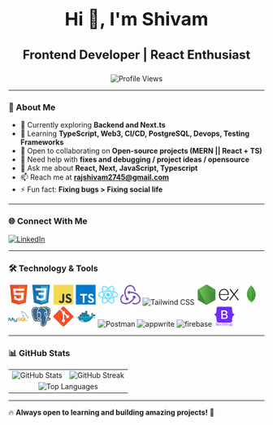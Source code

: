<h1 align="center" style="font-size: 36px;">Hi 👋, I'm Shivam </h1>
<h3 align="center" style="font-size: 24px;">Frontend Developer | React Enthusiast</h3>


<p align="center">
  <img src="https://komarev.com/ghpvc/?username=shivambishtt&label=Profile%20views&color=0e75b6&style=flat" alt="Profile Views" />
</p>

---

### 🚀 About Me
- 🔭 Currently exploring **Backend and Next.ts**  
- 🌱 Learning **TypeScript, Web3, CI/CD, PostgreSQL, Devops, Testing Frameworks**  
- 👯 Open to collaborating on **Open-source projects (MERN || React + TS)**  
- 🤝 Need help with **fixes and debugging / project ideas / opensource**  
- 💬 Ask me about **React, Next, JavaScript, Typescript**  
- 📫 Reach me at **rajshivam2745@gmail.com**  
- ⚡ Fun fact: **Fixing bugs > Fixing social life**

---

### 🌐 Connect With Me  
<p align="left">
  <a href="https://linkedin.com/in/shivambishtt" target="_blank">
    <img src="https://img.shields.io/badge/LinkedIn-%230077B5.svg?style=for-the-badge&logo=linkedin&logoColor=white" alt="LinkedIn" />
  </a>
</p>

---

### 🛠️ Technology & Tools  
<p align="left">
  <img src="https://raw.githubusercontent.com/devicons/devicon/master/icons/html5/html5-original.svg" alt="HTML5" width="40" height="40"/> 
  <img src="https://raw.githubusercontent.com/devicons/devicon/master/icons/css3/css3-original.svg" alt="CSS3" width="40" height="40"/>
  <img src="https://raw.githubusercontent.com/devicons/devicon/master/icons/javascript/javascript-original.svg" alt="JavaScript" width="40" height="40"/>
  <img src="https://raw.githubusercontent.com/devicons/devicon/master/icons/typescript/typescript-original.svg" alt="TypeScript" width="40" height="40"/>
  <img src="https://raw.githubusercontent.com/devicons/devicon/master/icons/react/react-original.svg" alt="React.js" width="40" height="40"/>
  <img src="https://raw.githubusercontent.com/devicons/devicon/master/icons/redux/redux-original.svg" alt="Redux" width="40" height="40"/>
  <img src="https://www.vectorlogo.zone/logos/tailwindcss/tailwindcss-icon.svg" alt="Tailwind CSS" width="40" height="40"/>
  <img src="https://raw.githubusercontent.com/devicons/devicon/master/icons/nodejs/nodejs-original.svg" alt="Node.js" width="40" height="40"/>
  <img src="https://raw.githubusercontent.com/devicons/devicon/master/icons/express/express-original.svg" alt="Express.js" width="40" height="40"/>
  <img src="https://raw.githubusercontent.com/devicons/devicon/master/icons/mongodb/mongodb-original.svg" alt="MongoDB" width="40" height="40"/>
   <img src="https://raw.githubusercontent.com/devicons/devicon/master/icons/mysql/mysql-original-wordmark.svg" alt="mysql" width="40" height="40"/> 
  <img src="https://raw.githubusercontent.com/devicons/devicon/master/icons/postgresql/postgresql-original.svg" alt="PostgreSQL" width="40" height="40"/>
  <img src="https://raw.githubusercontent.com/devicons/devicon/master/icons/git/git-original.svg" alt="Git" width="40" height="40"/>
  <img src="https://raw.githubusercontent.com/devicons/devicon/master/icons/docker/docker-original.svg" alt="Docker" width="40" height="40"/>
  <img src="https://www.vectorlogo.zone/logos/getpostman/getpostman-icon.svg" alt="Postman" width="40" height="40"/>
  <img src="https://www.vectorlogo.zone/logos/appwriteio/appwriteio-icon.svg" alt="appwrite" width="40" height="40"/>
  <img src="https://www.vectorlogo.zone/logos/firebase/firebase-icon.svg" alt="firebase" width="40" height="40"/>
  <img src="https://raw.githubusercontent.com/devicons/devicon/master/icons/bootstrap/bootstrap-plain-wordmark.svg" alt="bootstrap" width="40" height="40"/>
</p>

---

### 📊 GitHub Stats  
<p align="center">
  <table>
    <tr>
      <td>
        <img src="https://github-readme-stats.vercel.app/api?username=shivambishtt&show_icons=true&theme=onedark&bg_color=151515&title_color=ff5555&text_color=ffffff&icon_color=ffcc00" alt="GitHub Stats" />
      </td>
      <td>
        <img src="https://github-readme-streak-stats.herokuapp.com/?user=shivambishtt&theme=onedark&background=151515&ring=ff5555&fire=ffcc00&currStreakLabel=ff5555" alt="GitHub Streak" />
      </td>
    </tr>
    <tr>
      <td colspan="2">
        <div align="center">
          <img src="https://github-readme-stats.vercel.app/api/top-langs?username=shivambishtt&layout=compact&theme=onedark&bg_color=151515&title_color=ff5555&text_color=ffffff" alt="Top Languages" />
        </div>
      </td>
    </tr>
  </table>
</p>

---

🔥 **Always open to learning and building amazing projects!** 🚀 
